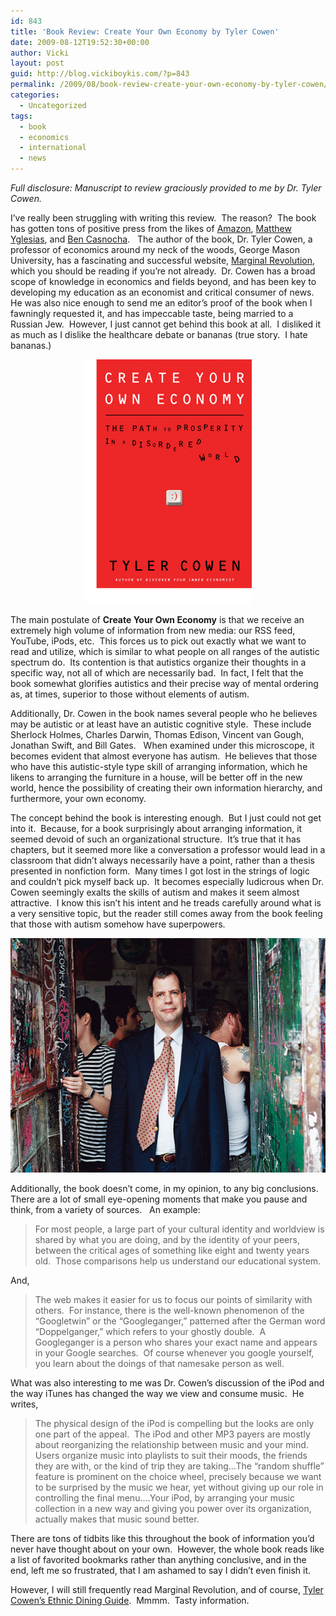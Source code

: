 ```yaml
---
id: 843
title: 'Book Review: Create Your Own Economy by Tyler Cowen'
date: 2009-08-12T19:52:30+00:00
author: Vicki
layout: post
guid: http://blog.vickiboykis.com/?p=843
permalink: /2009/08/book-review-create-your-own-economy-by-tyler-cowen/
categories:
  - Uncategorized
tags:
  - book
  - economics
  - international
  - news
---
```

_Full disclosure: Manuscript to review graciously provided to me by Dr. Tyler Cowen._ 

I&#8217;ve really been struggling with writing this review.  The reason?  The book has gotten tons of positive press from the likes of [Amazon](http://www.amazon.com/Create-Your-Own-Economy-Prosperity/dp/0525951237), [Matthew Yglesias](http://yglesias.thinkprogress.org/archives/2009/07/34001.php), and [Ben Casnocha](http://www.american.com/archive/2009/june/rssted-development).   The author of the book, Dr. Tyler Cowen, a professor of economics around my neck of the woods, George Mason University, has a fascinating and successful website, [Marginal Revolution](http://www.marginalrevolution.com/), which you should be reading if you&#8217;re not already.  Dr. Cowen has a broad scope of knowledge in economics and fields beyond, and has been key to developing my education as an economist and critical consumer of news.  He was also nice enough to send me an editor&#8217;s proof of the book when I fawningly requested it, and has impeccable taste, being married to a Russian Jew.  However, I just cannot get behind this book at all.  I disliked it as much as I dislike the healthcare debate or bananas (true story.  I hate bananas.)

<p style="text-align: center;">
  <a href="https://raw.githubusercontent.com/veekaybee/wlb/gh-pages/assets/images/2009/07/create-your-own-economyblurbbook.jpg"><img class="size-full wp-image-845 aligncenter" title="create-your-own-economyblurbbook" src="https://raw.githubusercontent.com/veekaybee/wlb/gh-pages/assets/images/2009/07/create-your-own-economyblurbbook.jpg" alt="create-your-own-economyblurbbook" width="267" height="391" /></a>
</p>

The main postulate of **Create Your Own Economy** is that we receive an extremely high volume of information from new media: our RSS feed, YouTube, iPods, etc.  This forces us to pick out exactly what we want to read and utilize, which is similar to what people on all ranges of the autistic spectrum do.  Its contention is that autistics organize their thoughts in a specific way, not all of which are necessarily bad.  In fact, I felt that the book somewhat glorifies autistics and their precise way of mental ordering as, at times, superior to those without elements of autism.

Additionally, Dr. Cowen in the book names several people who he believes may be autistic or at least have an autistic cognitive style.  These include Sherlock Holmes, Charles Darwin, Thomas Edison, Vincent van Gough, Jonathan Swift, and Bill Gates.   When examined under this microscope, it becomes evident that almost everyone has autism.  He believes that those who have this autistic-style type skill of arranging information, which he likens to arranging the furniture in a house, will be better off in the new world, hence the possibility of creating their own information hierarchy, and furthermore, your own economy.

The concept behind the book is interesting enough.  But I just could not get into it.  Because, for a book surprisingly about arranging information, it seemed devoid of such an organizational structure.  It&#8217;s true that it has chapters, but it seemed more like a conversation a professor would lead in a classroom that didn&#8217;t always necessarily have a point, rather than a thesis presented in nonfiction form.  Many times I got lost in the strings of logic and couldn&#8217;t pick myself back up.  It becomes especially ludicrous when Dr. Cowen seemingly exalts the skills of autism and makes it seem almost attractive.  I know this isn&#8217;t his intent and he treads carefully around what is a very sensitive topic, but the reader still comes away from the book feeling that those with autism somehow have superpowers.

[<img class="aligncenter size-full wp-image-1053" title="cowen070730_560" src="https://raw.githubusercontent.com/veekaybee/wlb/gh-pages/assets/images/2009/08/cowen070730_560.jpg" alt="cowen070730_560" width="560" height="375" />](https://raw.githubusercontent.com/veekaybee/wlb/gh-pages/assets/images/2009/08/cowen070730_560.jpg)

Additionally, the book doesn&#8217;t come, in my opinion, to any big conclusions.  There are a lot of small eye-opening moments that make you pause and think, from a variety of sources.   An example:

> For most people, a large part of your cultural identity and worldview is shared by what you are doing, and by the identity of your peers, between the critical ages of something like eight and twenty years old.  Those comparisons help us understand our educational system.

And,

> The web makes it easier for us to focus our points of similarity with others.  For instance, there is the well-known phenomenon of the &#8220;Googletwin&#8221; or the &#8220;Googleganger,&#8221; patterned after the German word &#8220;Doppelganger,&#8221; which refers to your ghostly double.  A Googleganger is a person who shares your exact name and appears in your Google searches.  Of course whenever you google yourself, you learn about the doings of that namesake person as well.

<p style="text-align: left;">
  What was also interesting to me was Dr. Cowen&#8217;s discussion of the iPod and the way iTunes has changed the way we view and consume music.  He writes,
</p>

> <p style="text-align: left;">
>   The physical design of the iPod is compelling but the looks are only one part of the appeal.  The iPod and other MP3 payers are mostly about reorganizing the relationship between music and your mind.  Users organize music into playlists to suit their moods, the friends they are with, or the kind of trip they are taking&#8230;The &#8220;random shuffle&#8221; feature is prominent on the choice wheel, precisely because we want to be surprised by the music we hear, yet without giving up our role in controlling the final menu&#8230;.Your iPod, by arranging your music collection in a new way and giving you power over its organization, actually makes that music sound better.
> </p>

There are tons of tidbits like this throughout the book of information you&#8217;d never have thought about on your own.  However, the whole book reads like a list of favorited bookmarks rather than anything conclusive, and in the end, left me so frustrated, that I am ashamed to say I didn&#8217;t even finish it.

However, I will still frequently read Marginal Revolution, and of course, [Tyler Cowen&#8217;s Ethnic Dining Guide](http://www.tylercowensethnicdiningguide.com/).  Mmmm.  Tasty information.
